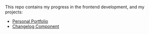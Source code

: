 This repo contains my progress in the frontend development, and my projects:

<ul>
<li><a href="https://roadmap.sh/projects/portfolio-website">Personal Portfolio</a></li>
<li><a href="https://roadmap.sh/projects/changelog-component">Changelog Component</a></li>
</ul>
